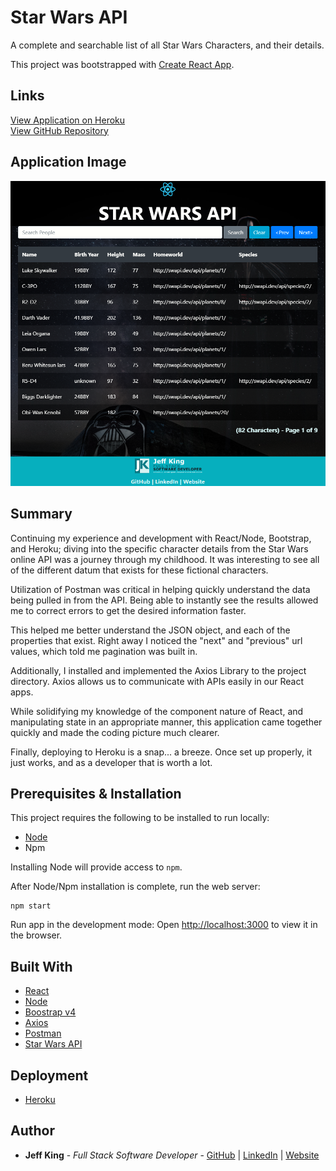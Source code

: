 # Star Wars API
A complete and searchable list of all Star Wars Characters, and their details.

This project was bootstrapped with [Create React App](https://github.com/facebook/create-react-app).

## Links
[View Application on Heroku](https://immense-tundra-17336.herokuapp.com/)  
[View GitHub Repository](https://github.com/jazfunk/star-wars-api.git)


## Application Image
<img src="src/images/starWarsAPI_SS.png">  


## Summary
Continuing my experience and development with React/Node, Bootstrap, and Heroku; diving into the specific character details from the Star Wars online API was a journey through my childhood.  It was interesting to see all of the different datum that exists for these fictional characters.  

Utilization of Postman was critical in helping quickly understand the data being pulled in from the API.  Being able to instantly see the results allowed me to correct errors to get the desired information faster.

This helped me better understand the JSON object, and each of the properties that exist.  Right away I noticed the "next" and "previous" url values, which told me pagination was built in.

Additionally, I installed and implemented the Axios Library to the project directory.  Axios allows us to communicate with APIs easily in our React apps.

While solidifying my knowledge of the component nature of React, and manipulating state in an appropriate manner, this application came together quickly and made the coding picture much clearer.

Finally, deploying to Heroku is a snap... a breeze.  Once set up properly, it just works, and as a developer that is worth a lot.

## Prerequisites & Installation
This project requires the following to be installed to run locally:
* [Node](https://nodejs.org/en/)
* Npm

Installing Node will provide access to `npm`.

After Node/Npm installation is complete, run the web server:
```
npm start
```

Run app in the development mode:  Open [http://localhost:3000](http://localhost:3000) to view it in the browser.


## Built With
* [React](https://reactjs.org/docs/getting-started.html)
* [Node](https://nodejs.org/en/)
* [Boostrap v4](https://getbootstrap.com/docs/4.0/getting-started/download/)
* [Axios](https://github.com/axios/axios)
* [Postman](https://www.postman.com/)
* [Star Wars API](https://swapi.dev)

## Deployment
* [Heroku](https://www.heroku.com)

## Author
* **Jeff King** - *Full Stack Software Developer* - [GitHub](https://github.com/jazfunk) | [LinkedIn](https://www.linkedin.com/in/jeffking222/) | [Website](https://jeff-king.net)
